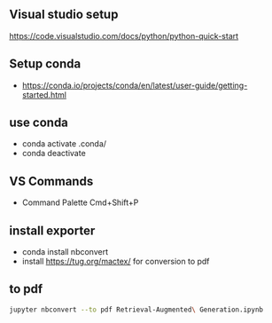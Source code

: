 

## Visual studio setup
https://code.visualstudio.com/docs/python/python-quick-start

## Setup conda
* https://conda.io/projects/conda/en/latest/user-guide/getting-started.html

## use conda
* conda activate .conda/ 
* conda deactivate

## VS Commands
* Command Palette  Cmd+Shift+P

## install exporter
* conda install nbconvert
* install https://tug.org/mactex/ for conversion to pdf

## to pdf
```bash
jupyter nbconvert --to pdf Retrieval-Augmented\ Generation.ipynb
```